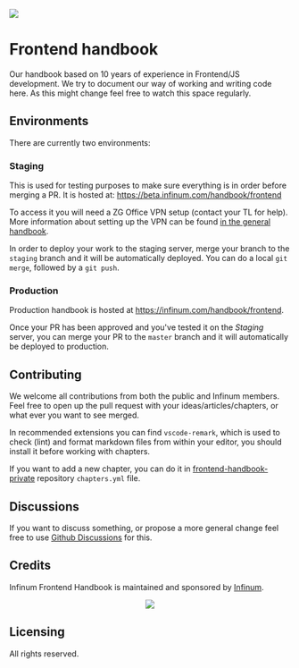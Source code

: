 ![](https://infinum.com/handbook/dist/assets/images/books/frontend/header.svg?59a036660281a9152d1e8329f23182fe)

# Frontend handbook

Our handbook based on 10 years of experience in Frontend/JS development. We try to document our way of working and writing code here. As this might change feel free to watch this space regularly.

## Environments

There are currently two environments:

### Staging

This is used for testing purposes to make sure everything is in order before merging a PR. It is hosted at: https://beta.infinum.com/handbook/frontend

To access it you will need a ZG Office VPN setup (contact your TL for help). More information about setting up the VPN can be found [in the general handbook](https://infinum.com/handbook/general/initial-setup/setting-up-vpn/setting-up-vpn).

In order to deploy your work to the staging server, merge your branch to the `staging` branch and it will be automatically deployed. You can do a local `git merge`, followed by a `git push`.

### Production

Production handbook is hosted at https://infinum.com/handbook/frontend.

Once your PR has been approved and you've tested it on the _Staging_ server, you can merge your PR to the `master` branch and it will automatically be deployed to production.

## Contributing

We welcome all contributions from both the public and Infinum members. Feel free to open up the pull request with your ideas/articles/chapters, or what ever you want to see merged.

In recommended extensions you can find `vscode-remark`, which is used to check (lint) and format markdown files from within your editor, you should install it before working with chapters.

If you want to add a new chapter, you can do it in [frontend-handbook-private](https://github.com/infinum/frontend-handbook-private) repository `chapters.yml` file.

## Discussions

If you want to discuss something, or propose a more general change feel free to use [Github Discussions](https://github.com/infinum/frontend-handbook/discussions) for this.

## Credits

Infinum Frontend Handbook is maintained and sponsored by [Infinum](https://www.infinum.com).

<p align="center">
  <a href='https://infinum.com'>
    <picture>
        <source srcset="https://assets.infinum.com/brand/logo/static/white.svg" media="(prefers-color-scheme: dark)">
        <img src="https://assets.infinum.com/brand/logo/static/default.svg">
    </picture>
  </a>
</p>

## Licensing

All rights reserved.
